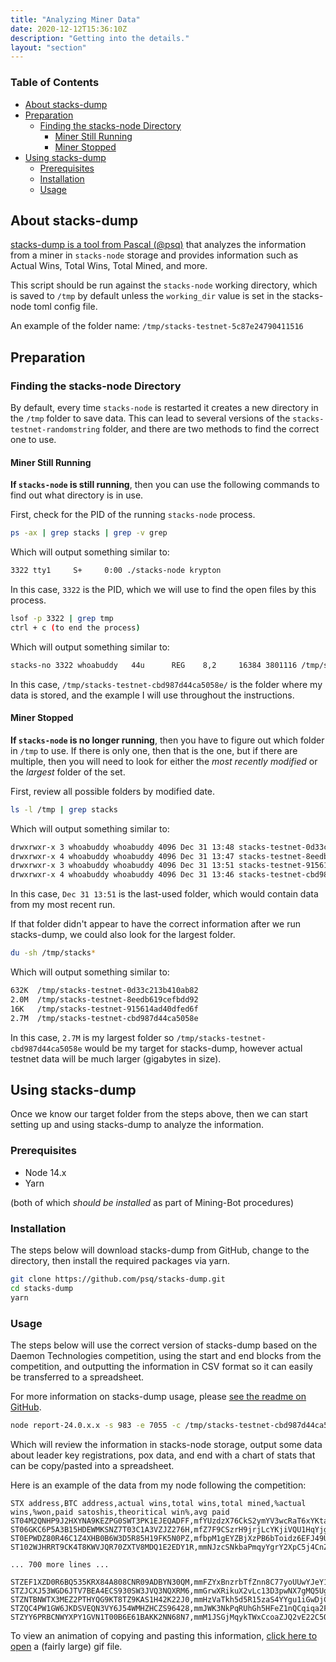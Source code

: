 ```yaml
---
title: "Analyzing Miner Data"
date: 2020-12-12T15:36:10Z
description: "Getting into the details."
layout: "section"
---
```


### Table of Contents

- [About stacks-dump](#about-stacks-dump)
- [Preparation](#preparation)
  - [Finding the stacks-node Directory](#finding-the-stacks-node-directory)
    - [Miner Still Running](#miner-still-running)
    - [Miner Stopped](#miner-stopped)
- [Using stacks-dump](#using-stacks-dump)
  - [Prerequisites](#prerequisites)
  - [Installation](#installation)
  - [Usage](#usage)

## About stacks-dump

[stacks-dump is a tool from Pascal (@psq)](https://github.com/psq/stacks-dump) that analyzes the information from a miner in `stacks-node` storage and provides information such as Actual Wins, Total Wins, Total Mined, and more.

This script should be run against the `stacks-node` working directory, which is saved to `/tmp` by default unless the `working_dir` value is set in the stacks-node toml config file.

An example of the folder name: `/tmp/stacks-testnet-5c87e24790411516`

## Preparation

### Finding the stacks-node Directory

By default, every time `stacks-node` is restarted it creates a new directory in the `/tmp` folder to save data. This can lead to several versions of the `stacks-testnet-randomstring` folder, and there are two methods to find the correct one to use.

#### Miner Still Running

**If `stacks-node` is still running**, then you can use the following commands to find out what directory is in use.

First, check for the PID of the running `stacks-node` process.

```bash
ps -ax | grep stacks | grep -v grep
```

Which will output something similar to:

```bash
3322 tty1     S+     0:00 ./stacks-node krypton
```

In this case, `3322` is the PID, which we will use to find the open files by this process.

```bash
lsof -p 3322 | grep tmp
ctrl + c (to end the process)
```

Which will output something similar to:

```bash
stacks-no 3322 whoabuddy   44u      REG    8,2     16384 3801116 /tmp/stacks-testnet-cbd987d44ca5058e/burnchain/db/bitcoin/regtest/burnchain.db
```

In this case, `/tmp/stacks-testnet-cbd987d44ca5058e/` is the folder where my data is stored, and the example I will use throughout the instructions.

#### Miner Stopped

**If `stacks-node` is no longer running**, then you have to figure out which folder in `/tmp` to use. If there is only one, then that is the one, but if there are multiple, then you will need to look for either the *most recently modified* or the *largest* folder of the set.

First, review all possible folders by modified date.

```bash
ls -l /tmp | grep stacks
```

Which will output something similar to:

```bash
drwxrwxr-x 3 whoabuddy whoabuddy 4096 Dec 31 13:48 stacks-testnet-0d33c213b410ab82
drwxrwxr-x 4 whoabuddy whoabuddy 4096 Dec 31 13:47 stacks-testnet-8eedb619cefbdd92
drwxrwxr-x 3 whoabuddy whoabuddy 4096 Dec 31 13:51 stacks-testnet-915614ad40dfed6f
drwxrwxr-x 4 whoabuddy whoabuddy 4096 Dec 31 13:46 stacks-testnet-cbd987d44ca5058e
```

In this case, `Dec 31 13:51` is the last-used folder, which would contain data from my most recent run.

If that folder didn't appear to have the correct information after we run stacks-dump, we could also look for the largest folder.

```bash
du -sh /tmp/stacks*
```

Which will output something similar to:

```bash
632K  /tmp/stacks-testnet-0d33c213b410ab82
2.0M  /tmp/stacks-testnet-8eedb619cefbdd92
16K   /tmp/stacks-testnet-915614ad40dfed6f
2.7M  /tmp/stacks-testnet-cbd987d44ca5058e
```

In this case, `2.7M` is my largest folder so `/tmp/stacks-testnet-cbd987d44ca5058e` would be my target for stacks-dump, however actual testnet data will be much larger (gigabytes in size).

## Using stacks-dump

Once we know our target folder from the steps above, then we can start setting up and using stacks-dump to analyze the information.

### Prerequisites

- Node 14.x
- Yarn

(both of which *should be installed* as part of Mining-Bot procedures)

### Installation

The steps below will download stacks-dump from GitHub, change to the directory, then install the required packages via yarn.

```bash
git clone https://github.com/psq/stacks-dump.git
cd stacks-dump
yarn
```

### Usage

The steps below will use the correct version of stacks-dump based on the Daemon Technologies competition, using the start and end blocks from the competition, and outputting the information in CSV format so it can easily be transferred to a spreadsheet.

For more information on stacks-dump usage, please [see the readme on GitHub](https://github.com/psq/stacks-dump).

```bash
node report-24.0.x.x -s 983 -e 7055 -c /tmp/stacks-testnet-cbd987d44ca5058e
```

Which will review the information in stacks-node storage, output some data about leader key registrations, pox data, and end with a chart of stats that can be copy/pasted into a spreadsheet.

Here is an example of the data from my node following the competition:

```none
STX address,BTC address,actual wins,total wins,total mined,%actual wins,%won,paid satoshis,theoritical win%,avg paid
ST04M2QNHP9J2HXYNA9KEZPG0SWT3PK1EJEQADFF,mfYUzdzX76CkS2ymYV3wcRaT6xYKtawf8h,0,0,3,0.00%,0.00%,809400,16.88%,269800
ST06GKC6P5A3B15HDEWMKSNZ7T03C1A3VZJZ276H,mfZ7F9CSzrH9jrjLcYKjiVQU1HqYjg6vgw,0,4,201,0.00%,1.99%,5025000,0.65%,25000
ST0EPWDZ80R46C1Z4XHB0B6W3D5R85H19FK5N0PZ,mfbpM1gEYZBjXzPB6bToidz6EFJ49Uj8Na,2,3,401,0.15%,0.75%,8020000,0.26%,20000
ST102WJHRRT9CK4T8KWVJQR70ZXTV8MDQ1E2EDY1R,mmNJzcSNkbaPmqyYgrY2XpC5j4CnZCgCxF,0,3,200,0.00%,1.50%,4000000,0.46%,20000

... 700 more lines ...

STZEF1XZD0R6BQ535KRX84A808CNR09ADBYN30QM,mmFZYxBnzrbTfZnn8C77yoUUwYJeY1q6Dw,1,11,475,0.08%,2.32%,321199450,4.38%,676209.3684210526
STZJCXJ53WGD6JTV7BEA4ECS930SW3JVQ3NQXRM6,mmGrwXRikuX2vLc13D3pwNX7gMQ5UgdNod,0,2,122,0.00%,1.64%,2440000,0.37%,20000
STZNTBNWTX3MEZ2PTHYQG9KT8TZ9KAS1H42K22J0,mmHzVaTkh5d5R15zaS4YYgu1iGwDjCJipR,0,0,161,0.00%,0.00%,4830000,0.52%,30000
STZQC4PW1GW6JKDSVEQN3VY6J54WMHZHCZS96428,mmJWK3NkPqRUhGh5HFeZ1nQCqiqa2FrZSY,4,12,1129,0.30%,1.06%,22580000,0.28%,20000
STZYY6PRBCNWYXPY1GVN1T00B6E61BAKK2NN68N7,mmM1JSGjMqykTWxCcoaZJQ2vE22C5QfUSN,1,17,452,0.08%,3.76%,9040000,0.23%,20000
```

To view an animation of copying and pasting this information, [click here to open](/stx-mining-stacksdump/example/) a (fairly large) gif file.

